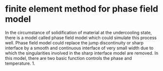 # finite element method for phase field model
In  the circumstance of solidification of material at the undercooling state, there is a model called phase field model which could simulate this process well. Phase field model could replace the jump discontinuity or sharp interface by a smooth and continuous interface of very small width due to which the singularities involved in the sharp interface model are removed. 
In this model, there are two basic function controls the phase and temperature.
1. 
